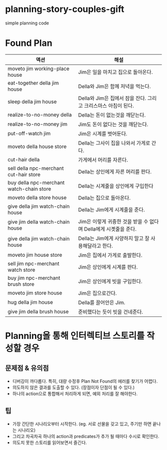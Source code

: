 # planning-story-couples-gift
simple planning code

# Found Plan

|액션| 해설|
|---|---|
|moveto jim working-place house| Jim은 일을 마치고 집으로 돌아온다. |
|eat-together della jim house| Della와 Jim은 함께 저녁을 먹는다.|
|sleep della jim house| Della와 Jim은 집에서 잠을 잔다. 그리고 크리스마스 아침이 된다.|
|realize-to-no-money della| Della는 돈이 없는것을 깨닫는다.|
|realize-to-no-money jim| Jim도 돈이 없다는 것을 깨닫는다.|
|put-off-watch jim| Jim은 시계를 벗어둔다.|
|moveto della house store| Della는 그사이 집을 나와서 가게로 간다.|
|cut-hair della| 가게에서 머리를 자른다.|
|sell della npc-merchant cut-hair store| Della는 상인에게 자른 머리를 판다.|
|buy della npc-merchant watch-chain store| Della는 시계줄을 상인에게 구입한다 |
|moveto della store house| Della는 집으로 돌아온다.|
|give della jim watch-chain house| Della는 Jim에게 시계줄을 준다.|
|give jim della watch-chain house| Jim은 이렇게 귀중한 것을 받을 수 없다며 Della에게 시곗줄을 준다.|
|give della jim watch-chain house| Della는 Jim에게 사양하지 말고 잘 사용해달라고 한다. |
|moveto jim house store| Jim은 집에서 가게로 출발한다. |
|sell jim npc-merchant watch store| Jim은 상인에게 시계를 판다. |
|buy jim npc-merchant brush store|  Jim은 상인에게 빗을 구입한다. |
|moveto jim store house| Jim은 집으로간다. |
|hug della jim house| Della를 끌어안은 Jim. |
|give jim della brush house| 준비했다는 듯이 빗을 건네준다. |

# Planning을 통해 인터렉티브 스토리를 작성할 경우

## 문제점 & 유의점

- 디버깅이 까다롭다. 특히, 대량 수정후 Plan Not Found의 에러를 찾기가 어렵다.
- 의도하지 않은 결과를 도출할 수 있다. (장점이자 단점이 될 수 있다.)
- 하나의 action으로 통합해서 처리하게 되면, 예외 처리를 잘 해야한다.

## 팁
- 가장 간단한 시나리오부터 시작한다. (eg. 서로 선물을 갖고 있고, 주기만 하면 끝나는 시나리오)
- 그리고 차곡차곡 하나의 action과 predicates가 추가 될 때마다 수시로 확인한다.
- 의도치 못한 스토리를 읽어보면서 즐긴다.